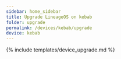 ```yaml
---
sidebar: home_sidebar
title: Upgrade LineageOS on kebab
folder: upgrade
permalink: /devices/kebab/upgrade
device: kebab
---
```

{% include templates/device_upgrade.md %}
